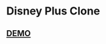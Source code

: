 # Disney Plus Clone

## <a href="https://disney-plus-clone-b355e.firebaseapp.com/" target="_blank">DEMO</a>
